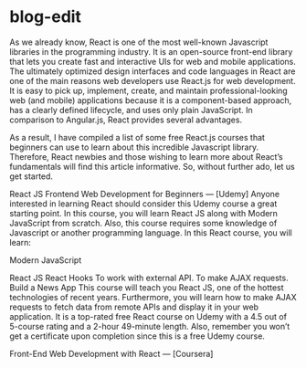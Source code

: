 # blog-edit

As we already know, React is one of the most well-known Javascript libraries in the programming industry. It is an open-source front-end library that lets you create fast and interactive UIs for web and mobile applications. The ultimately optimized design interfaces and code languages in React are one of the main reasons web developers use React.js for web development. It is easy to pick up, implement, create, and maintain professional-looking web (and mobile) applications because it is a component-based approach, has a clearly defined lifecycle, and uses only plain JavaScript. In comparison to Angular.js, React provides several advantages.

As a result, I have compiled a list of some free React.js courses that beginners can use to learn about this incredible Javascript library. Therefore, React newbies and those wishing to learn more about React’s fundamentals will find this article informative. So, without further ado, let us get started.

React JS Frontend Web Development for Beginners — [Udemy]
Anyone interested in learning React should consider this Udemy course a great starting point. In this course, you will learn React JS along with Modern JavaScript from scratch. Also, this course requires some knowledge of Javascript or another programming language.
In this React course, you will learn:

Modern JavaScript

React JS
React Hooks
To work with external API.
To make AJAX requests.
Build a News App
This course will teach you React JS, one of the hottest technologies of recent years. Furthermore, you will learn how to make AJAX requests to fetch data from remote APIs and display it in your web application.
It is a top-rated free React course on Udemy with a 4.5 out of 5-course rating and a 2-hour 49-minute length. Also, remember you won’t get a certificate upon completion since this is a free Udemy course.

Front-End Web Development with React — [Coursera]
